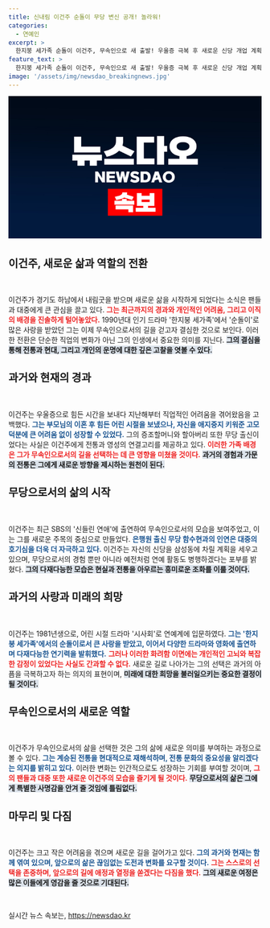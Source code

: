 ```yaml
---
title: 신내림 이건주 순돌이 무당 변신 공개! 놀라워!
categories:
  - 연예인
excerpt: >
  한지붕 세가족 순돌이 이건주, 무속인으로 새 출발! 우울증 극복 후 새로운 신당 개업 계획 밝혀. 은행원 출신 무당과의 신남매 화제, 과연 그의 새로운 인생은 어떻게 펼쳐질까?
feature_text: >
  한지붕 세가족 순돌이 이건주, 무속인으로 새 출발! 우울증 극복 후 새로운 신당 개업 계획 밝혀. 은행원 출신 무당과의 신남매 화제, 과연 그의 새로운 인생은 어떻게 펼쳐질까?
image: '/assets/img/newsdao_breakingnews.jpg'
---
```


<p><img src="/assets/img/newsdao_breakingnews.jpg" alt="implanttips 속보" /></p>

<h2 data-ke-size="size26">이건주, 새로운 삶과 역할의 전환</h2>

<p data-ke-size="size16">&nbsp;</p>

<p>이건주가 경기도 하남에서 내림굿을 받으며 새로운 삶을 시작하게 되었다는 소식은 팬들과 대중에게 큰 관심을 끌고 있다. <b><span style="color: #ee2323;">그는 최근까지의 경과와 개인적인 어려움, 그리고 이직의 배경을 진솔하게 털어놓았다.</span></b> 1990년대 인기 드라마 '한지붕 세가족'에서 '순돌이'로 많은 사랑을 받았던 그는 이제 무속인으로서의 길을 걷고자 결심한 것으로 보인다. 이러한 전환은 단순한 직업의 변화가 아닌 그의 인생에서 중요한 의미를 지닌다. <b><span style="background-color: #21538527;">그의 결심을 통해 전통과 현대, 그리고 개인의 운명에 대한 깊은 고찰을 엿볼 수 있다.</span></b></p>

<h2 data-ke-size="size26">과거와 현재의 경과</h2>

<p data-ke-size="size16">&nbsp;</p>

<p>이건주는 우울증으로 힘든 시간을 보내다 지난해부터 직업적인 어려움을 겪어왔음을 고백했다. <b><span style="color: #1a5490;">그는 부모님의 이혼 후 힘든 어린 시절을 보냈으나, 자신을 애지중지 키워준 고모 덕분에 큰 어려움 없이 성장할 수 있었다.</span></b>  그의 증조할머니와 할아버리 또한 무당 출신이었다는 사실은 이건주에게 전통과 영성의 연결고리를 제공하고 있다. <b><span style="color: #ee2323;">이러한 가족 배경은 그가 무속인으로서의 길을 선택하는 데 큰 영향을 미쳤을 것이다.</span></b> <b><span style="background-color: #21538527;">과거의 경험과 가문의 전통은 그에게 새로운 방향을 제시하는 원천이 된다.</span></b></p>

<h2 data-ke-size="size26">무당으로서의 삶의 시작</h2>

<p data-ke-size="size16">&nbsp;</p>

<p>이건주는 최근 SBS의 '신들린 연애'에 출연하여 무속인으로서의 모습을 보여주었고, 이는 그를 새로운 주목의 중심으로 만들었다. <b><span style="color: #1a5490;">은행원 출신 무당 함수현과의 인연은 대중의 호기심을 더욱 더 자극하고 있다.</span></b> 이건주는 자신의 신당을 삼성동에 차릴 계획을 세우고 있으며, 무당으로서의 경험 뿐만 아니라 예전처럼 연예 활동도 병행하겠다는 포부를 밝혔다. <b><span style="background-color: #21538527;">그의 다재다능한 모습은 현실과 전통을 아우르는 흥미로운 조화를 이룰 것이다.</span></b></p>

<h2 data-ke-size="size26">과거의 사랑과 미래의 희망</h2>

<p data-ke-size="size16">&nbsp;</p>

<p>이건주는 1981년생으로, 어린 시절 드라마 '시사회'로 연예계에 입문하였다. <b><span style="color: #1a5490;">그는 '한지붕 세가족'에서의 순돌이로서 큰 사랑을 받았고, 이어서 다양한 드라마와 영화에 출연하며 다재다능한 연기력을 발휘했다.</span></b> <b><span style="color: #ee2323;">그러나 이러한 화려함 이면에는 개인적인 고뇌와 복잡한 감정이 있었다는 사실도 간과할 수 없다.</span></b> 새로운 길로 나아가는 그의 선택은 과거의 아픔을 극복하고자 하는 의지의 표현이며, <b><span style="background-color: #21538527;">미래에 대한 희망을 불러일으키는 중요한 결정이 될 것이다.</span></b></p>

<h2 data-ke-size="size26">무속인으로서의 새로운 역할</h2>

<p data-ke-size="size16">&nbsp;</p>

<p>이건주가 무속인으로서의 삶을 선택한 것은 그의 삶에 새로운 의미를 부여하는 과정으로 볼 수 있다. <b><span style="color: #1a5490;">그는 계승된 전통을 현대적으로 재해석하며, 전통 문화의 중요성을 알리겠다는 의지를 밝히고 있다.</span></b> 이러한 변화는 인간적으로도 성장하는 기회를 부여할 것이며, <b><span style="color: #ee2323;">그의 팬들과 대중 또한 새로운 이건주의 모습을 즐기게 될 것이다.</span></b> <b><span style="background-color: #21538527;">무당으로서의 삶은 그에게 특별한 사명감을 안겨 줄 것임에 틀림없다.</span></b></p>

<h2 data-ke-size="size26">마무리 및 다짐</h2>

<p data-ke-size="size16">&nbsp;</p>

<p>이건주는 크고 작은 어려움을 겪으며 새로운 길을 걸어가고 있다. <b><span style="color: #1a5490;">그의 과거와 현재는 함께 엮여 있으며, 앞으로의 삶은 끊임없는 도전과 변화를 요구할 것이다.</span></b> <b><span style="color: #ee2323;">그는 스스로의 선택을 존중하며, 앞으로의 길에 애정과 열정을 쏟겠다는 다짐을 했다.</span></b> <b><span style="background-color: #21538527;">그의 새로운 여정은 많은 이들에게 영감을 줄 것으로 기대된다.</span></b> </p>

<p data-ke-size="size16">&nbsp;</p> 
실시간 뉴스 속보는, <a href="https://newsdao.kr" rel="dofollow">https://newsdao.kr</a>


